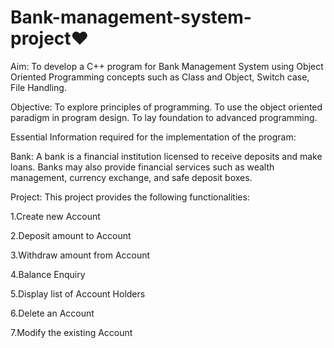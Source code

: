 # Bank-management-system-project♥
Aim: To develop a C++ program for Bank Management System using Object Oriented Programming concepts such as Class and Object, Switch case, File Handling.

Objective: To explore principles of programming. To use the object oriented paradigm in program design. To lay foundation to advanced programming.

Essential Information required for the implementation of the program:

Bank: A bank is a financial institution licensed to receive deposits and make loans. Banks may also provide financial services such as wealth management, currency exchange, and safe deposit boxes.

Project: This project provides the following functionalities:

1.Create new Account

2.Deposit amount to Account

3.Withdraw amount from Account

4.Balance Enquiry

5.Display list of Account Holders

6.Delete an Account

7.Modify the existing Account
